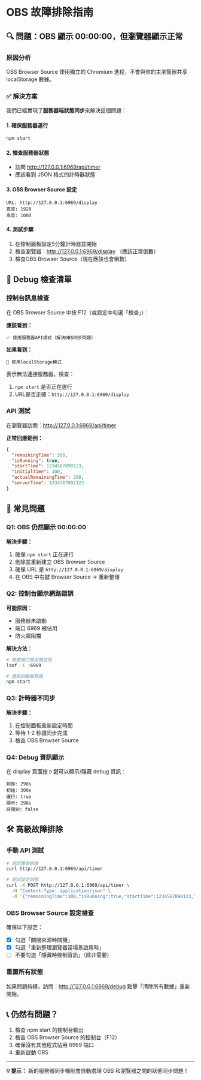 # OBS 故障排除指南

## 🔍 問題：OBS 顯示 00:00:00，但瀏覽器顯示正常

### 原因分析
OBS Browser Source 使用獨立的 Chromium 進程，不會與你的主瀏覽器共享 localStorage 數據。

### ✅ 解決方案

我們已經實現了**服務器端狀態同步**來解決這個問題：

#### 1. 確保服務器運行
```bash
npm start
```

#### 2. 檢查服務器狀態
- 訪問 http://127.0.0.1:6969/api/timer
- 應該看到 JSON 格式的計時器狀態

#### 3. OBS Browser Source 設定
```
URL: http://127.0.0.1:6969/display
寬度: 1920
高度: 1080
```

#### 4. 測試步驟
1. 在控制面板設定5分鐘計時器並開始
2. 檢查瀏覽器：http://127.0.0.1:6969/display （應該正常倒數）
3. 檢查OBS Browser Source（現在應該也會倒數）

## 🔧 Debug 檢查清單

### 控制台訊息檢查
在 OBS Browser Source 中按 F12（或設定中勾選「檢查」）：

**應該看到：**
```
✅ 使用服務器API模式（解決OBS同步問題）
```

**如果看到：**
```
📂 使用localStorage模式
```
表示無法連接服務器，檢查：
1. `npm start` 是否正在運行
2. URL是否正確：`http://127.0.0.1:6969/display`

### API 測試
在瀏覽器訪問：http://127.0.0.1:6969/api/timer

**正常回應範例：**
```json
{
  "remainingTime": 300,
  "isRunning": true,
  "startTime": 1234567890123,
  "initialTime": 300,
  "actualRemainingTime": 298,
  "serverTime": 1234567892123
}
```

## 🚨 常見問題

### Q1: OBS 仍然顯示 00:00:00
**解決步驟：**
1. 確保 `npm start` 正在運行
2. 刪除並重新建立 OBS Browser Source
3. 確保 URL 是 `http://127.0.0.1:6969/display`
4. 在 OBS 中右鍵 Browser Source → 重新整理

### Q2: 控制台顯示網路錯誤
**可能原因：**
- 服務器未啟動
- 端口 6969 被佔用
- 防火牆阻擋

**解決方法：**
```bash
# 檢查端口是否被佔用
lsof -i :6969

# 重新啟動服務器
npm start
```

### Q3: 計時器不同步
**解決步驟：**
1. 在控制面板重新設定時間
2. 等待 1-2 秒讓同步完成
3. 檢查 OBS Browser Source

### Q4: Debug 資訊顯示
在 display 頁面按 `D` 鍵可以顯示/隱藏 debug 資訊：
```
剩餘: 298s
初始: 300s  
運行: true
顯示: 298s
時間到: false
```

## 🛠️ 高級故障排除

### 手動 API 測試
```bash
# 測試獲取狀態
curl http://127.0.0.1:6969/api/timer

# 測試設定狀態
curl -X POST http://127.0.0.1:6969/api/timer \
  -H "Content-Type: application/json" \
  -d '{"remainingTime":300,"isRunning":true,"startTime":1234567890123,"initialTime":300}'
```

### OBS Browser Source 設定檢查
確保以下設定：
- [x] 勾選「關閉來源時關機」
- [x] 勾選「重新整理瀏覽器當場景啟用時」
- [ ] 不要勾選「隱藏時控制音訊」（除非需要）

### 重置所有狀態
如果問題持續，訪問：http://127.0.0.1:6969/debug
點擊「清除所有數據」重新開始。

## 📞 仍然有問題？

1. 檢查 npm start 的控制台輸出
2. 檢查 OBS Browser Source 的控制台（F12）
3. 確保沒有其他程式佔用 6969 端口
4. 重新啟動 OBS

---
**💡 提示：** 新的服務器同步機制會自動處理 OBS 和瀏覽器之間的狀態同步問題！